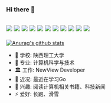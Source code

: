 ### Hi there 👋
![](https://img.shields.io/badge/Code-Java-informational?style=flat&logo=<LOGO_NAME>&logoColor=white&color=2bbc8a)
![](https://img.shields.io/badge/Code-.NetCore-informational?style=flat&logo=<LOGO_NAME>&logoColor=white&color=2bbc8a)
![](https://img.shields.io/badge/Code-JS-informational?style=flat&logo=<LOGO_NAME>&logoColor=white&color=2bbc8a)
![](https://img.shields.io/badge/Code-TS-informational?style=flat&logo=<LOGO_NAME>&logoColor=white&color=2bbc8a)
![](https://img.shields.io/badge/DB-SqlServer-informational?style=flat&logo=<LOGO_NAME>&logoColor=white&color=2bbc8a)
![](https://img.shields.io/badge/DB-MySQL-informational?style=flat&logo=<LOGO_NAME>&logoColor=white&color=2bbc8a)
![](https://img.shields.io/badge/Front-Vue-informational?style=flat&logo=<LOGO_NAME>&logoColor=white&color=2bbc8a)
![](https://img.shields.io/badge/Tools-Docker-informational?style=flat&logo=<LOGO_NAME>&logoColor=white&color=2bbc8a)
![](https://img.shields.io/badge/Other-ETL-informational?style=flat&logo=<LOGO_NAME>&logoColor=white&color=2bbc8a)
![](https://img.shields.io/badge/DB-Kafka-informational?style=flat&logo=<LOGO_NAME>&logoColor=white&color=2bbc8a)
![](https://img.shields.io/badge/DB-Redis-informational?style=flat&logo=<LOGO_NAME>&logoColor=white&color=2bbc8a)
---
[![Anurag's github stats](https://github-readme-stats.vercel.app/api?username=PSC-F&show_icons=true&theme=radical)](https://github.com/anuraghazra/github-readme-stats)

- 🔭 学校: 陕西理工大学
- 🎉 专业: 计算机科学与技术
- 🏛  工作: NewView Developer 
- 🌱 近况: 最近在学习Go
- 💬 兴趣: 阅读计算机相关书籍、科技新闻
- ⚡ 爱好: 长跑、滑雪


